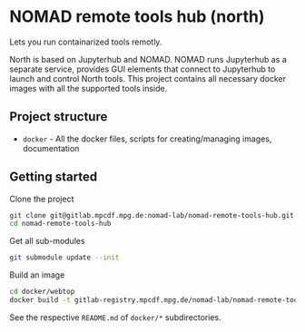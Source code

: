 # NOMAD remote tools hub (north)

Lets you run containarized tools remotly.

North is based on Jupyterhub and NOMAD. NOMAD runs Jupyterhub as a separate service,
provides GUI elements that connect to Jupyterhub to launch and control North tools.
This project contains all necessary docker images with all the supported tools inside.

## Project structure

- `docker` - All the docker files, scripts for creating/managing images, documentation

## Getting started

Clone the project

```sh
git clone git@gitlab.mpcdf.mpg.de:nomad-lab/nomad-remote-tools-hub.git
cd nomad-remote-tools-hub
```

Get all sub-modules

```sh
git submodule update --init
```

Build an image
```sh
cd docker/webtop
docker build -t gitlab-registry.mpcdf.mpg.de/nomad-lab/nomad-remote-tools-hub/webtop .
```

See the respective `README.md` of `docker/*` subdirectories.
